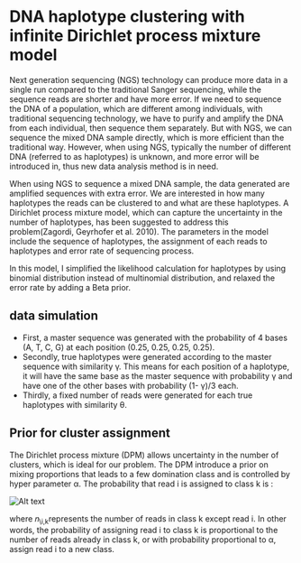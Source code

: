 # DNA haplotype clustering with infinite Dirichlet process mixture model

Next generation sequencing (NGS) technology can produce more data in a single run compared to the traditional Sanger sequencing, while the sequence reads are shorter and have more error. If we need to sequence the DNA of a population, which are different among individuals, with traditional sequencing technology, we have to purify and amplify the DNA from each individual, then sequence them separately. But with NGS, we can sequence the mixed DNA sample directly, which is more efficient than the traditional way. However, when using NGS, typically the number of different DNA (referred to as haplotypes) is unknown, and more error will be introduced in, thus new data analysis method is in need.

When using NGS to sequence a mixed DNA sample, the data generated are amplified sequences with extra error. We are interested in how many haplotypes the reads can be clustered to and what are these haplotypes. A Dirichlet process mixture model, which can capture the uncertainty in the number of haplotypes, has been suggested to address this problem(Zagordi, Geyrhofer et al. 2010). The parameters in the model include the sequence of haplotypes, the assignment of each reads to haplotypes and error rate of sequencing process. 

In this model, I simplified the likelihood calculation for haplotypes by using binomial distribution instead of multinomial distribution, and relaxed the error rate by adding a Beta prior. 

## data simulation
- First, a master sequence was generated with the probability of 4 bases (A, T, C, G) at each position (0.25, 0.25, 0.25, 0.25). 
- Secondly, true haplotypes were generated according to the master sequence with similarity γ. This means for each position of a haplotype, it will have the same base as the master sequence with probability γ and have one of the other bases with probability (1- γ)/3 each. 
- Thirdly, a fixed number of reads were generated for each true haplotypes with similarity θ.

## Prior for cluster assignment
The Dirichlet process mixture (DPM) allows uncertainty in the number of clusters, which is ideal for our problem. The DPM introduce a prior on mixing proportions that leads to a few domination class and is controlled by hyper parameter α. The probability that read i is assigned to class k is :

![Alt text](img/eq1.jpg?raw=true )

 where 𝑛<sub>\i,k</sub>represents the number of reads in class k except read i. In other words, the probability of assigning read i to class k is proportional to the number of reads already in class k, or with probability proportional to α, assign read i to a new class.
